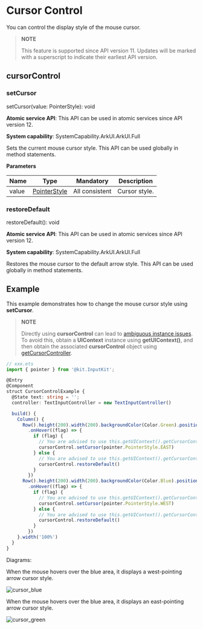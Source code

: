 # Cursor Control

You can control the display style of the mouse cursor.

>  **NOTE**
>
>  This feature is supported since API version 11. Updates will be marked with a superscript to indicate their earliest API version.


## cursorControl

### setCursor

setCursor(value: PointerStyle): void

**Atomic service API**: This API can be used in atomic services since API version 12.

**System capability**: SystemCapability.ArkUI.ArkUI.Full

Sets the current mouse cursor style. This API can be used globally in method statements.

**Parameters**

| Name| Type| Mandatory| Description|
| ----- | ------ | ---- | ---- |
| value | [PointerStyle](../../apis-input-kit/js-apis-pointer.md#pointerstyle) | All consistent  | Cursor style.|


### restoreDefault

restoreDefault(): void

**Atomic service API**: This API can be used in atomic services since API version 12.

**System capability**: SystemCapability.ArkUI.ArkUI.Full

Restores the mouse cursor to the default arrow style. This API can be used globally in method statements.


## Example

This example demonstrates how to change the mouse cursor style using **setCursor**.

> **NOTE**
> 
> Directly using **cursorControl** can lead to [ambiguous instance issues](../../../ui/arkts-global-interface.md). To avoid this, obtain a **UIContext** instance using **getUIContext()**, and then obtain the associated **cursorControl** object using [getCursorController](../arkts-apis-uicontext-uicontext.md#getcursorcontroller12).

```ts
// xxx.ets
import { pointer } from '@kit.InputKit';

@Entry
@Component
struct CursorControlExample {
  @State text: string = '';
  controller: TextInputController = new TextInputController()

  build() {
    Column() {
      Row().height(200).width(200).backgroundColor(Color.Green).position({x: 150 ,y:70})
        .onHover((flag) => {
          if (flag) {
            // You are advised to use this.getUIContext().getCursorController().setCursor().
            cursorControl.setCursor(pointer.PointerStyle.EAST)
          } else {
            // You are advised to use this.getUIContext().getCursorController().restoreDefault().
            cursorControl.restoreDefault()
          }
        })
      Row().height(200).width(200).backgroundColor(Color.Blue).position({x: 220 ,y:120})
        .onHover((flag) => {
          if (flag) {
            // You are advised to use this.getUIContext().getCursorController().setCursor().
            cursorControl.setCursor(pointer.PointerStyle.WEST)
          } else {
            // You are advised to use this.getUIContext().getCursorController().restoreDefault().
            cursorControl.restoreDefault()
          }
        })
    }.width('100%')
  }
}
```
Diagrams:

When the mouse hovers over the blue area, it displays a west-pointing arrow cursor style.

![cursor_blue](figures/cursor_blue.jpg)

When the mouse hovers over the blue area, it displays an east-pointing arrow cursor style.

![cursor_green](figures/cursor_green.jpg)
